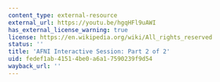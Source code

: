 ```yaml
---
content_type: external-resource
external_url: https://youtu.be/hgqHFl9uAWI
has_external_license_warning: true
license: https://en.wikipedia.org/wiki/All_rights_reserved
status: ''
title: 'AFNI Interactive Session: Part 2 of 2'
uid: fedef1ab-4151-4be0-a6a1-7590239f9d54
wayback_url: ''
---
```

